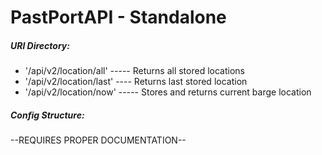# PastPortAPI - Standalone

##### URl Directory:
- '/api/v2/location/all' ----- Returns all stored locations
- '/api/v2/location/last' ---- Returns last stored location
- '/api/v2/location/now' ----- Stores and returns current barge location


##### Config Structure:

--REQUIRES PROPER DOCUMENTATION--